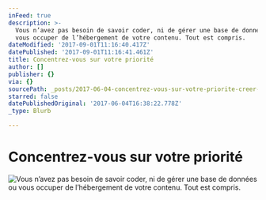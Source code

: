```yaml
---
inFeed: true
description: >-
  Vous n’avez pas besoin de savoir coder, ni de gérer une base de données ou
  vous occuper de l’hébergement de votre contenu. Tout est compris.
dateModified: '2017-09-01T11:16:40.417Z'
datePublished: '2017-09-01T11:16:41.461Z'
title: Concentrez-vous sur votre priorité
author: []
publisher: {}
via: {}
sourcePath: _posts/2017-06-04-concentrez-vous-sur-votre-priorite-creer-des-cours.md
starred: false
datePublishedOriginal: '2017-06-04T16:38:22.778Z'
_type: Blurb

---
```

# **Concentrez-vous sur votre priorité**
![Vous n’avez pas besoin de savoir coder, ni de gérer une base de données ou vous occuper de l’hébergement de votre contenu. Tout est compris.](https://the-grid-user-content.s3-us-west-2.amazonaws.com/6f1ed485-e1a8-4e9c-931e-86b91bd0d357.jpg)
